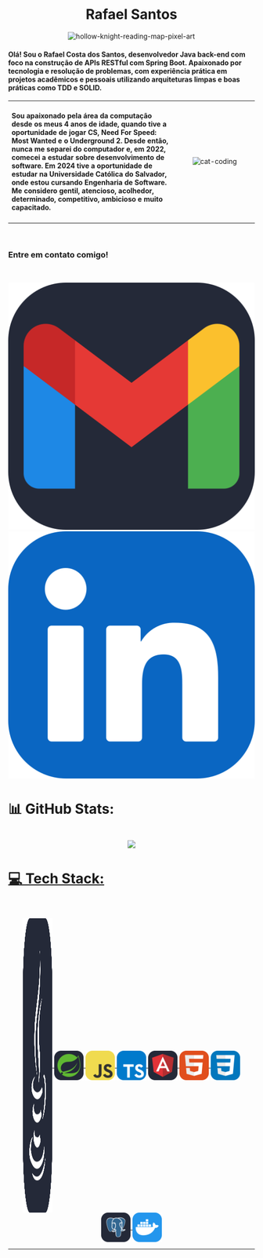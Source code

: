 
<h1 align="center"> Rafael Santos </h1>

<div align="center">
    
  ![hollow-knight-reading-map-pixel-art](https://github.com/user-attachments/assets/ce593ded-b161-41de-8663-3d122fcfe013)

</div>

<h4 align="left">
  Olá! Sou o Rafael Costa dos Santos, desenvolvedor Java back-end com foco na construção de APIs RESTful com Spring Boot. Apaixonado por tecnologia e resolução de problemas, com experiência prática em projetos acadêmicos e pessoais utilizando arquiteturas limpas e boas práticas como TDD e SOLID.
</h4>

<table>
  <tr>
    <td valign="top">
      <h4>
          Sou apaixonado pela área da computação desde os meus 4 anos de idade, 
      quando tive a oportunidade de jogar CS, Need For Speed: Most Wanted e o Underground 2. 
      Desde então, nunca me separei do computador e, em 2022, comecei a estudar sobre desenvolvimento de software. 
      Em 2024 tive a oportunidade de estudar na Universidade Católica do Salvador, onde estou cursando Engenharia de Software.
      Me considero gentil, atencioso, acolhedor, determinado, competitivo, ambicioso e muito capacitado.
      </h4>
    </td>
    <td width="150" align="center">
      <img height="200" width="150" alt="cat-coding" src="https://media.tenor.com/ogsH7Ailje8AAAAM/cat-funny-cat.gif">
    </td>
  </tr>
</table>

  
<br>

### Entre em contato comigo!
<div align="center"><br>
  
[![E-mail](https://github.com/tandpfun/skill-icons/raw/main/icons/Gmail-Dark.svg)](mailto:raafael.cs@gmail.com)
[![LinkedIn](https://github.com/tandpfun/skill-icons/raw/main/icons/LinkedIn.svg)](https://www.linkedin.com/in/devrafael-santos)
</div>



# 📊 GitHub Stats:
<div align="center"><br>
  <a href="https://github.com/devrafael-santos">
  <img height="180em" src="https://github-readme-stats.vercel.app/api/top-langs/?username=devrafael-santos&show_icons=false&theme=dracula&include_all_commits=true&count_private=true&layout=compact"/>
    
</div>

  # 💻 Tech Stack:
  <div style="display: inline_block" align="center"><br><br>
  <img align="center" alt="Rafa-Java" height="600" width="60" src="https://github.com/tandpfun/skill-icons/blob/main/icons/Java-Dark.svg">
  <img align="center" alt="Rafa-Spring" height="60" width="60" src="https://github.com/tandpfun/skill-icons/blob/main/icons/Spring-Dark.svg">
  <img align="center" alt="Rafa-Js" height="60" width="60" src="https://github.com/tandpfun/skill-icons/blob/main/icons/JavaScript.svg">
  <img align="center" alt="Rafa-Ts" height="60" width="60" src="https://github.com/tandpfun/skill-icons/blob/main/icons/TypeScript.svg">
  <img align="center" alt="Rafa-Angular" height="60" width="60" src="https://github.com/tandpfun/skill-icons/blob/main/icons/Angular-Dark.svg">
  <img align="center" alt="Rafa-HTML" height="60" width="60" src="https://github.com/tandpfun/skill-icons/blob/main/icons/HTML.svg">
  <img align="center" alt="Rafa-CSS" height="60" width="60" src="https://github.com/tandpfun/skill-icons/blob/main/icons/CSS.svg">
  <img align="center" alt="Rafa-postgres" height="60" width="60" src="https://github.com/tandpfun/skill-icons/raw/main/icons/PostgreSQL-Dark.svg"> 
  <img align="center" alt="Rafa-docker" height="60" width="60" src="https://github.com/tandpfun/skill-icons/raw/main/icons/Docker.svg">
  </div>


---
